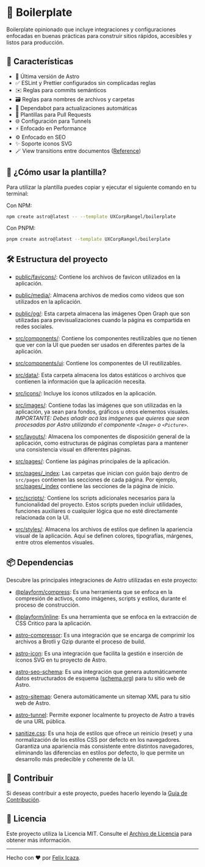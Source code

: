 # 🚀 Boilerplate

Boilerplate opinionado que incluye integraciones y configuraciones enfocadas en buenas prácticas para construir sitios rápidos, accesibles y listos para producción.

## 👀 Características

- 🚀 Última versión de Astro
- ✅ ESLint y Prettier configurados sin complicadas reglas
- ✉️ Reglas para commits semánticos
- 🗃️ Reglas para nombres de archivos y carpetas
- 🤖 Dependabot para actualizaciones automáticas
- 🔄 Plantillas para Pull Requests
- 🌐 Configuración para Tunnels
- ⚡ Enfocado en Performance
- ⚙️ Enfocado en SEO
- ✨ Soporte iconos SVG
- 🪄 View transitions entre documentos ([Reference](https://developer.chrome.com/docs/web-platform/view-transitions/cross-document))

## 🤔 ¿Cómo usar la plantilla?

Para utilizar la plantilla puedes copiar y ejecutar el siguiente comando en tu terminal:

Con NPM:

```bash
npm create astro@latest -- --template UXCorpRangel/boilerplate
```

Con PNPM:

```bash
pnpm create astro@latest --template UXCorpRangel/boilerplate
```

## 🛠️ Estructura del proyecto

- [public/favicons/](./public/favicons/): Contiene los archivos de favicon utilizados en la aplicación.

- [public/media/](./public/media/): Almacena archivos de medios como videos que son utilizados en la aplicación.

- [public/og/](./public/og/): Esta carpeta almacena las imágenes Open Graph que son utilizadas para previsualizaciones cuando la página es compartida en redes sociales.

- [src/components/](./src/components/): Contiene los componentes reutilizables que no tienen que ver con la UI que pueden ser usados en diferentes partes de la aplicación.

- [src/components/ui](./src/components/): Contiene los componentes de UI reutilizables.

- [src/data/](./src/data/): Esta carpeta almacena los datos estáticos o archivos que contienen la información que la aplicación necesita.

- [src/icons/](./src/icons/): Incluye los íconos utilizados en la aplicación.

- [src/images/](./src/images/): Contiene todas las imágenes que son utilizadas en la aplicación, ya sean para fondos, gráficos u otros elementos visuales. _IMPORTANTE: Debes añadir acá las imágenes que quieres que sean procesadas por Astro utilizando el componente `<Image>` o `<Picture>`_.

- [src/layouts/](./src/layouts/): Almacena los componentes de disposición general de la aplicación, como estructuras de páginas completas para a mantener una consistencia visual en diferentes páginas.

- [src/pages/](./src/pages/): Contiene las páginas principales de la aplicación.

- [src/pages/\_index](./src/pages/_index/): Las carpetas que inician con guión bajo dentro de `src/pages` contienen las secciones de cada página. Por ejemplo, [src/pages/\_index](./src/pages/_index/) contiene las secciones de la página de inicio.

- [src/scripts/](./src/scripts/): Contiene los scripts adicionales necesarios para la funcionalidad del proyecto. Estos scripts pueden incluir utilidades, funciones auxiliares o cualquier lógica que no esté directamente relacionada con la UI.

- [src/styles/](./src/styles/): Almacena los archivos de estilos que definen la apariencia visual de la aplicación. Aquí se definen colores, tipografías, márgenes, entre otros elementos visuales.

## 📦 Dependencias

Descubre las principales integraciones de Astro utilizadas en este proyecto:

- [@playform/compress](https://www.npmjs.com/package/@playform/compress): Es una herramienta que se enfoca en la compresión de activos, como imágenes, scripts y estilos, durante el proceso de construcción.

- [@playform/inline](https://www.npmjs.com/package/@playform/inline): Es una herramienta que se enfoca en la extracción de CSS Critico para la aplicación.

- [astro-compressor](https://www.npmjs.com/package/astro-compressor): Es una integración que se encarga de comprimir los archivos a Brotli y Gzip durante el proceso de build.

- [astro-icon](https://www.npmjs.com/package/astro-icon): Es una integración que facilita la gestión e inserción de íconos SVG en tu proyecto de Astro.

- [astro-seo-schema](https://www.npmjs.com/package/astro-seo-schema): Es una integración que genera automáticamente datos estructurados de esquema ([schema.org](https://schema.org/)) para tu sitio web de Astro.

- [astro-sitemap](https://www.npmjs.com/package/astro-sitemap): Genera automáticamente un sitemap XML para tu sitio web de Astro.

- [astro-tunnel](https://www.npmjs.com/package/astro-tunnel): Permite exponer localmente tu proyecto de Astro a través de una URL pública.

- [sanitize.css](https://www.npmjs.com/package/sanitize.css): Es una hoja de estilos que ofrece un reinicio (reset) y una normalización de los estilos CSS por defecto en los navegadores. Garantiza una apariencia más consistente entre distintos navegadores, eliminando las diferencias en estilos por defecto, lo que permite un desarrollo más predecible y coherente de la UI.

## 🤝 Contribuir

Si deseas contribuir a este proyecto, puedes hacerlo leyendo la [Guía de Contribución](./CONTRIBUTING.md).

## 📄 Licencia

Este proyecto utiliza la Licencia MIT. Consulte el [Archivo de Licencia](./LICENCE) para obtener más información.

---

Hecho con ❤️ por [Felix Icaza](https://felixicaza.com).

